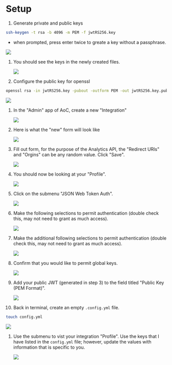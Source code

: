 # Setup

1. Generate private and public keys

  ```bash
  ssh-keygen -t rsa -b 4096 -m PEM -f jwtRS256.key
  ```

  * when prompted, press enter twice to greate a key without a passphrase.

   <div class="demo-image">
     <img src="images/2-generate-keys.png"/>
   </div>

1. You should see the keys in the newly created files.

   <div class="demo-image">
     <img src="images/3-preview-private-key.png"/>
   </div>

1. Configure the public key for openssl

  ```bash
  openssl rsa -in jwtRS256.key -pubout -outform PEM -out jwtRS256.key.pub
  ```

   <div class="demo-image">
     <img src="images/4-configure-jwt-for-openssl.png"/>
   </div>

1. In the "Admin" app of AoC, create a new "Integration"

   <div class="demo-image">
     <img src="images/5-integrations-create-new.png"/>
   </div>

1. Here is what the "new" form will look like

   <div class="demo-image">
     <img src="images/6-new-form.png"/>
   </div>

1. Fill out form, for the purpose of the Analytics API, the "Redirect URIs" and "Orgins" can be any random value. Click "Save".

   <div class="demo-image">
     <img src="images/7-new-form-filled-out.png"/>
   </div>

1. You should now be looking at your "Profile".

   <div class="demo-image">
     <img src="images/8-profile-details.png"/>
   </div>

1. Click on the submenu "JSON Web Token Auth".

   <div class="demo-image">
     <img src="images/9-jwt-landing.png"/>
   </div>

1. Make the following selections to permit authentication (double check this, may not need to grant as much access).

   <div class="demo-image">
     <img src="images/10-jwt-selections.png"/>
   </div>

1. Make the additional following selections to permit authentication (double check this, may not need to grant as much access).

   <div class="demo-image">
     <img src="images/11-jwt-selections-continued.png"/>
   </div>

1. Confirm that you would like to permit global keys.

   <div class="demo-image">
     <img src="images/12-allow-gloabl-keys.png"/>
   </div>

1. Add your public JWT (generated in step 3) to the field titled "Public Key (PEM Format)".

   <div class="demo-image">
     <img src="images/13-copy-public-key.png"/>
   </div>

1. Back in terminal, create an empty `.config.yml` file.

  ```bash
  touch config.yml
  ```

   <div class="demo-image">
     <img src="images/14-create-empty-config.png"/>
   </div>

1. Use the submenu to vist your integration "Profile". Use the keys that I have listed in the `config.yml` file; however, update the values with information that is specific to you.

   <div class="demo-image">
     <img src="images/15-add-config-data.png"/>
   </div>
